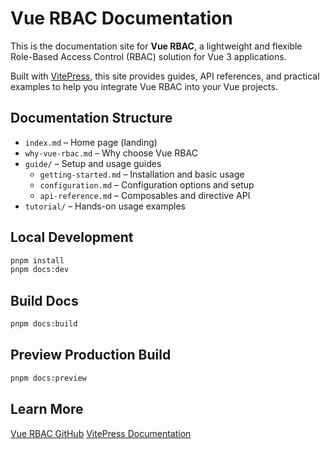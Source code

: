 # Vue RBAC Documentation

This is the documentation site for **Vue RBAC**, a lightweight and flexible Role-Based Access Control (RBAC) solution for Vue 3 applications.

Built with [VitePress](https://vitepress.dev), this site provides guides, API references, and practical examples to help you integrate Vue RBAC into your Vue projects.

## Documentation Structure

- `index.md` – Home page (landing)
- `why-vue-rbac.md` – Why choose Vue RBAC
- `guide/` – Setup and usage guides
  - `getting-started.md` – Installation and basic usage
  - `configuration.md` – Configuration options and setup
  - `api-reference.md` – Composables and directive API
- `tutorial/` – Hands-on usage examples

## Local Development

```bash
pnpm install
pnpm docs:dev
```

## Build Docs

```bash
pnpm docs:build
```

## Preview Production Build

```bash
pnpm docs:preview
```


## Learn More

[Vue RBAC GitHub](https://github.com/nangazaki/vue-rbac)
[VitePress Documentation](https://vitepress.dev/)
